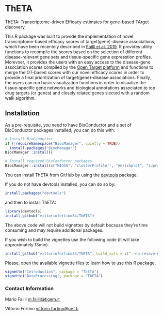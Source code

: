 # ThETA
ThETA: Transcriptome-driven Efficacy estimates for gene-based TArget discovery

This R package was built to provide the implementation of novel trasncriptome-based efficacy scores of target(gene)-disease associations, which have been recentely described in [Failli et al. 2019](https://www.nature.com/articles/s41598-019-46293-7). It provides utility functions to recompile the scores based on the selection of different disease-relevant gene sets and tissue-specific gene expresstion profiles. Morevoer, it provides the users with an easy access to the disease-gene association scores compiled by the [Open Target platform](https://www.targetvalidation.org/) and functions to merge the OT-based scores with our novel efficacy scores in order to provide a final prioritization of target(gene)-disease associations. Finally, the users can run basic visualization functions in order to visualize the tissue-specific gene networks and biological annotations associated to top drug targets (or genes) and closely related genes slected with a random walk algorithm. 

## Installation

As a pre-requisite, you need to have BioConductor and a set of BioConductor packages installed, you can do this with:

```r
# Install BioConductor
if (!requireNamespace("BiocManager", quietly = TRUE))
  install.packages("BiocManager")
BiocManager::install()

# Install required BioConductor packages
BiocManager::install(c("MIGSA", "clusterProfiler", "enrichplot", "supraHex", "ReactomePA", "graph", "Rgraphviz", "MeSH.db", "BiocStyle"))
```

You can install ThETA from GitHub by using the [devtools](https://cran.r-project.org/web/packages/devtools/index.html) package. 

If you do not have devtools installed, you can do so by:
```r
install.packages("devtools")
```

and then to install ThETA:

```r
library(devtools)
install_github("vittoriofortino84/ThETA")
```
The above code will not build vignettes by default because they’re time consuming and may require additional packages.

If you wish to build the vignettes use the following code (it will take approximately 13min). 
```r
install_github("vittoriofortino84/ThETA", build_opts = c("--no-resave-data", "--no-manual"), build_vignettes = TRUE)
```
Please, open the available vignette files to learn how to use this R package.

```r
vignette("Introduction", package = "ThETA")
vignette("DataProcessing", package = "ThETA")
```

### Contact Information
Mario Failli <m.failli@tigem.it>

Vittorio Fortino <vittorio.fortino@uef.fi>


